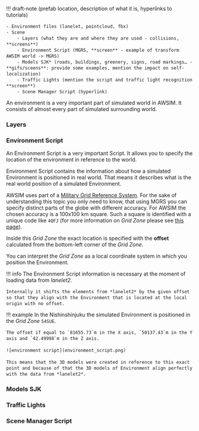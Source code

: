 !!! draft-note
    (prefab location, description of what it is, hyperlinks to tutorials)

    - Environment files (lanelet, pointcloud, fbx)
    - Scene
        - Layers (what they are and where they are used - collisions, **screens**)
        - Environment Script (MGRS, **screen** - example of transform AWSIM world -> MGRS)
        - Models SJK* (roads, buildings, greenery, signs, road markings… - **gifs/sceens**: provide some examples, mention the impact on self-localization)
        - Traffic Lights (mention the script and traffic light recognition **screen**)
        - Scene Manager Script (hyperlink)

An environment is a very important part of simulated world in AWSIM.
It consists of almost every part of simulated surrounding world.

### Layers
<!-- TODO -->
### Environment Script
An Environment Script is a very important Script.
It allows you to specify the location of the environment in reference to the world.

Environment Script contains the information about how a simulated Environment is positioned in real world.
That means it describes what is the real world position of a simulated Environment.

AWSIM uses part of a [Military Grid Reference System][mgrs].
For the sake of understanding this topic you only need to know, that using MGRS you can specify distinct parts of the globe with different accuracy.
For AWSIM the chosen accuracy is a 100x100 km square.
Such a square is identified with a unique code like `4QFJ` (for more information on *Grid Zone* please see [this page][mgrs]).

Inside this *Grid Zone* the exact location is specified with the **offset** calculated from the bottom-left corner of the *Grid Zone*.

You can interpret the *Grid Zone* as a local coordinate system in which you position the Environment.

!!! info
    The Environment Script information is necessary at the moment of loading data from *lanelet2*.

    Internally it shifts the elements from *lanelet2* by the given offset so that they align with the Environment that is located at the local origin with no offset.

!!! example
    In the Nishinshinjuku the simulated Environment is positioned in the *Grid Zone* `54SUE`.

    The offset if equal to `81655.73`m in the X axis, `50137.43`m in the Y axis and `42.49998`m in the Z axis.

    ![environment script](environment_script.png)

    This means that the 3D models were created in reference to this exact point and because of that the 3D models of Environment align perfectly with the data from *lanelet2*.

[mgrs]: https://en.wikipedia.org/wiki/Military_Grid_Reference_System

### Models SJK
<!-- TODO -->
### Traffic Lights
<!-- TODO -->
### Scene Manager Script
<!-- TODO -->
